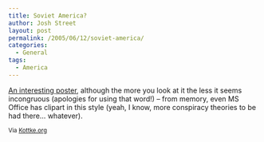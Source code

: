 ```yaml
---
title: Soviet America?
author: Josh Street
layout: post
permalink: /2005/06/12/soviet-america/
categories:
  - General
tags:
  - America
---
```

[An interesting poster][1], although the more you look at it the less it seems incongruous (apologies for using that word!) &#8211; from memory, even MS Office has clipart in this style (yeah, I know, more conspiracy theories to be had there&#8230; whatever).

<small>Via <a href="http://www.kottke.org/remainder/05/06/8557.html">Kottke.org</a></small>

 [1]: http://artiloop.blogspot.com/2005/06/soviet-america.html